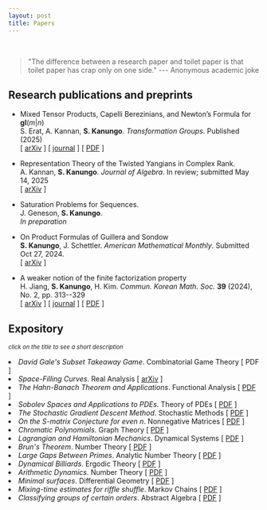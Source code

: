 ```yaml
---
layout: post
title: Papers
---
```

<br>

> "The difference between a research paper and toilet paper is that toilet paper has crap only on one side." --- Anonymous academic joke

## Research publications and preprints

- Mixed Tensor Products, Capelli Berezinians, and Newton’s Formula for **gl**(*m*\|*n*)  <br />
  S. Erat, A. Kannan, **S. Kanungo**. *Transformation Groups*. Published (2025)  <br />
  \[ [arXiv](https://arxiv.org/abs/2409.02422) \] \[ [journal](https://doi.org/10.1007/s00031-025-09908-0) \] \[ [PDF](https://rdcu.be/eeVBJ) \]

- Representation Theory of the Twisted Yangians in Complex Rank. <br />
  A. Kannan, **S. Kanungo**. *Journal of Algebra*. In review; submitted May 14, 2025 <br /> 
  \[ [arXiv](https://arxiv.org/abs/2505.06463) \] 

- Saturation Problems for Sequences. <br />
  J. Geneson, **S. Kanungo**. <br />
  *In preparation*   
  
- On Product Formulas of Guillera and Sondow  <br />
  **S. Kanungo**, J. Schettler. *American Mathematical Monthly*. Submitted Oct 27, 2024. <br />
  \[ [arXiv](https://arxiv.org/pdf/2410.07534) \] 
  
  
- A weaker notion of the finite factorization property <br />
  H. Jiang, **S. Kanungo**, H. Kim. *Commun. Korean Math. Soc.* **39** (2024), No. 2, pp. 313--329 <br />
  \[ [arXiv](https://arxiv.org/pdf/2307.09645) \] \[ [journal](https://doi.org/10.4134/CKMS.c230178) \] \[ [PDF](https://koreascience.kr/article/JAKO202415057658670.pdf) \] <br />
  
## Expository 
<small><i>click on the title to see a short description</i></small>


<details>
  <summary style="list-style-type: disc;"><i>David Gale's Subset Takeaway Game</i>. Combinatorial Game Theory [ <a href="subset-takeaway.pdf" style="text-decoration: none">PDF</a> ] </summary>
  <small>We describe the natural interpretation of the game in terms of simplicial complexes, and the binary star reduction technique that shows that <i>Subset 
  Takeaway</i> is a second player win for <i>n</i> < 7. We also look at Subset Takeway played on a graph, and compute the Grundy values for complete <i>n</i>-partite 
  graphs and all bipartite graphs.<br></small><br>
</details>

<details>
  <summary style="list-style-type: disc;"><i>Space-Filling Curves</i>. Real Analysis [ <a href="https://arxiv.org/abs/2501.04705">arXiv</a> ] </summary>
  <small>We examine space-filling curves, which are surjective continuous maps from [0, 1] to some higher-dimensional space, usually the unit square [0, 1]<sup>2</sup>. In 
  particular, we define Peano’s curve and Lebesgue’s curve, and state some of their properties. We also discuss the Hahn-Mazurkiewicz theorem, which characterizes those 
  subsets of <b>R</b><sup>n</sup> that are the image of a space-filling curve. Finally, we discuss real-world applications of Hilbert curves, in particular Google’s 
  <b>S2</b> Cells.<br></small><br>
</details>

<details>
  <summary style="list-style-type: disc;"><i>The Hahn-Banach Theorem and Applications</i>. Functional Analysis [ <a href="hbt.pdf">PDF</a> ] </summary>
  <small>We explore the Hahn–Banach Theorem’s foundational role in functional analysis and its critical applications in mathematical finance. Through both conceptual exposition and a worked example, we demonstrate how the theorem enables the extension of pricing functionals and underpins the existence of risk-neutral measures in arbitrage-free markets.<br></small><br>
</details>

<details>
  <summary style="list-style-type: disc;"><i>Sobolev Spaces and Applications to PDEs</i>. Theory of PDEs [ <a href="sobolev.pdf">PDF</a> ] </summary>
  <small>We provide an introduction to Sobolev spaces, a foundational concept in modern analysis and the theory of partial differential equations (PDEs). These spaces are useful for studying, among other things, the well-posedness of partial differential equations and their approximation using finite elements. We begin with a historical overview, tracing the development of weak derivatives and the shift from classical to variational formulations of PDEs. After establishing the basic definitions and presenting key examples, we survey central theorems such as the Sobolev Embedding Theorem and Rellich's Theorem, emphasizing their significance in ensuring existence, uniqueness, and regularity of solutions. Finally, we discuss a classic application to PDEs, the Elliptic Regularity Theorem. We aim to provide a self-contained and accessible introduction for students with a background in real analysis and the theory of PDEs.<br></small><br>
</details>

<details>
  <summary style="list-style-type: disc;"><i>The Stochastic Gradient Descent Method</i>. Stochastic Methods [ <a href="sgd.pdf">PDF</a> ] </summary>
  <small>Stochastic Gradient Descent (SGD) is a cornerstone algorithm in modern optimization, especially prevalent in large-scale machine learning. This paper introduces the theoretical foundation of SGD, contrasts it with deterministic gradient descent, and explores its convergence properties, practical implementation considerations, and typical applications in applied mathematics and data science. We also give some basic numerical simulations which showcase the strengths of different variants of SGD.<br></small><br>
</details>

<details>
  <summary style="list-style-type: disc;"><i>On the S-matrix Conjecture for even n</i>. Nonnegative Matrices [ <a href="smatrix.pdf">PDF</a> ] </summary>
  <small>Motivated with a problem in spectroscopy, Sloane and Harwit conjectured in 1976 what is the minimal Frobenius norm of the inverse of a matrix having all entries from the interval [0,1]. This is known as the <i>S</i>-matrix conjecture. In 1987, Cheng proved their conjecture in the case of odd dimensions, while for even dimensions he obtained a slightly weaker lower bound for the norm. In this report we discuss Frankel and Urschel's proof of the <i>S</i>-matrix conjecture for all even <i>n</i> larger than a small constant.<br></small><br>
</details>

<details>
  <summary style="list-style-type: disc;"><i>Chromatic Polynomials</i>. Graph Theory [ <a href="chromatic-polynomials.pdf">PDF</a> ] </summary>
  <small>A general introduction to the theory of chromatic polynomials. We derive their salient properties, and describe some practicaI methods for computing them. We 
  briefly discuss the connection between the theory of chromatic polynomials and map coloring problems.<br></small><br>
</details>

<details>
  <summary style="list-style-type: disc;"><i>Lagrangian and Hamiltonian Mechanics</i>. Dynamical Systems [ <a href="lhd.pdf">PDF</a> ] </summary>
  <small>we discuss the basics of Lagrangian and Hamiltonian dynamics. We derive the Euler-Lagrange equations fro D’Alembert’s principle, show that they are equivalent to 
  Hamilton’s principle of least actions, and finally use them to derive Hamilton’s equations. We also provide some examples to illustrate the use of Lagrangian and 
  Hamiltonian dynamics.<br></small><br>
</details>

<details>
  <summary style="list-style-type: disc;"><i>Brun's Theorem</i>. Number Theory [ <a href="brun.pdf">PDF</a> ] </summary>
  <small>The mathematician Viggo Brun was born in Sweden in 1885. He is known for his outstanding contributions to the field of number theory. In his early career, Brun 
  focused on analytic number theory and prime number theory. One of his most famous achievements was Brun’s theorem in 1915, which gave an upper bound on the distance 
  between prime numbers.<br></small><br>
</details>

<details>
  <summary style="list-style-type: disc;"><i>Large Gaps Between Primes</i>. Analytic Number Theory [ <a href="http://simonrs.com/eulercircle/analyticnt2024/shihan-largegaps.pdf">PDF</a> ] </summary>
  <small>We give a summary of the upper bounds that have been obtained for the maximal prime gap, <i>G(x)</i>, over the last century, particularly Rankin’s lower bound, 
  and the improvement to it discovered independently by Ford-Green-Konyagin-Tao and Maynard in 2014. We go over a sketch of Rankin’s, Ford-Green-Konyagin-Tao’s, and 
  Maynard’s proofs of their bounds, omitting technical details but still presenting the main ideas.<br></small><br>
</details>

<details>
  <summary style="list-style-type: disc;"><i>Dynamical Billiards</i>. Ergodic Theory [ <a href="http://simonrs.com/eulercircle/ergodic2024/shihan-billiards.pdf">PDF</a> ] </summary>
  <small>The field of dynamical billiards studies the motion of a ball bouncing within a billiard table, which is bounded by a smooth, closed curve. The ball's movement 
  adheres to two key properties: it always travels in a straight line, and the angle of incidence equals the angle of reflection at the boundary. The latter property is an 
  empirical observation from physics. In this paper, we analyze the dynamics of various billiard tables in <b>R</b><sup>2</sup>, employing Euclidean geometric methods to 
  investigate and classify their ergodic behavior. Specifically, we examine the ergodicity of billiards within circular and annular (circular ring) boundaries and present 
  some results on elliptic billiards. Additionally, we explore examples of chaotic billiards, where chaos is characterized by the lack of correlation between the starting 
  point and subsequent positions after many bounces. In such cases, even a slight variation in the initial conditions can lead to significantly divergent trajectories. 
  Finally, we conclude with a discussion of a physical application of billiards.<br></small><br>
</details>

<details>
  <summary style="list-style-type: disc;"><i>Arithmetic Dynamics</i>. Number Theory [ <a href="http://simonrs.com/eulercircle/nt2023/shihan-arithdyn.pdf">PDF</a> ] </summary>
  <small>We explore the field of arithmetic dynamics, which lies at the intersection of discrete dynamical systems and number theory. Discrete dynamical systems focus on 
  the iterative behavior of functions, while number theory examines the properties of integers. Combining these two areas gives rise to arithmetic dynamics, where we 
  investigate the number-theoretic properties of orbits of integers and rational numbers under the iteration of polynomials and rational functions. The core idea of 
  arithmetic dynamics is to consider a function mapping a set to itself and analyze its behavior under repeated iteration. In this paper, we begin by defining the set of 
  <i>p</i>-adic numbers and presenting key results related to them. We then examine an application of arithmetic dynamics, establishing a connection to dynamical systems 
  in the <i>p</i>-adic numbers.<br></small><br>
</details>

<details>
  <summary style="list-style-type: disc;"><i>Minimal surfaces</i>. Differential Geometry [ <a href="http://simonrs.com/eulercircle/diffgeo/shihan-minimal.pdf">PDF</a> ] </summary>
  <small>We introduce the theory of minimal surfaces. In the chapter on Geodesics, we considered the problem of finding the shortest distance between two points. We 
  investigate the higher dimensional analogue of this, where we find ways to construct a surface of "minimal" area with a given boundary. Such surfaces can be represented 
  by soap films, where the surface tension of the film ensures that it attains a shape with the minimal surface area. Minimal surfaces can be found in anything from the 
  event horizons of black holes, to biomolecules for drug delivery, to the designs of roofs.<br></small><br>
</details>

<details>
  <summary style="list-style-type: disc;"><i>Mixing-time estimates for riffle shuffle</i>. Markov Chains [ <a href="http://simonrs.com/eulercircle/markovchains/shihan-riffle.pdf">PDF</a> ] </summary>
  <small>We talk about one of the most well-known shuffling methods, called the <i>riffle shuffle</i> or <i>dovetail shuffle</i>. We are interested in the number of 
  shuffles that will make the deck of <i>n</i> cards well-mixed, or <i>close</i> to uniformly random.<br></small><br>
</details>

<details>
  <summary style="list-style-type: disc;"><i>Classifying groups of certain orders</i>. Abstract Algebra [ <a href="http://simonrs.com/eulercircle/algebra2020/shihan-orders.pdf">PDF</a> ] </summary>
  <small>We first discuss the question of which integers <i>n</i> have exactly one group of order <i>n</i>, namely the cyclic group <b>Z</b>/<i>n</i><b>Z</b>. We will see 
  that these are the integers that are relatively prime to the Euler totient function &phi;(<i>n</i>). Then we discuss how many groups there are of order <i>p</i>  
  <sup>3</sup> for each prime <i>p</i>. We end with a couple of interesting results and conjectures pertaining to groups of squarefree order.<br></small><br>
</details>



